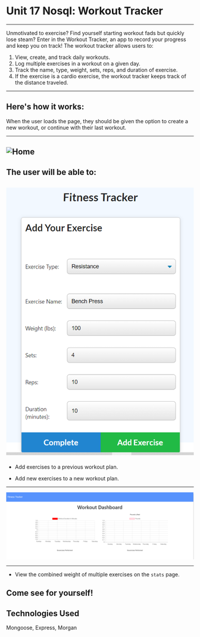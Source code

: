 # Unit 17 Nosql: Workout Tracker
---------------------------------------------------
Unmotivated to exercise? Find yourself starting workout fads but quickly lose steam? Enter in the Workout Tracker, an app to record your progress and keep you on track! The workout tracker allows users to:

1. View, create, and track daily workouts.
2. Log multiple exercises in a workout on a given day.
3. Track the name, type, weight, sets, reps, and duration of exercise.
4. If the exercise is a cardio exercise, the workout tracker keeps track of the distance traveled.
--------------------------------------------------------
Here's how it works:
---------------------------------------------------

When the user loads the page, they should be given the option to create a new workout, or continue with their last workout.

------------------------------------------
![Home](./public/home.png?raw=true "Home Page")
-----------------------------------------------------

The user will be able to:
-------------------------------------------- 
![Fitness](./public/fitness.png?raw=true "Fitness Tracker")
--------------------------------------------

  * Add exercises to a previous workout plan.

  * Add new exercises to a new workout plan.
----------------------------------------------------
![Stats](./public/stats.png?raw=true "Stats Page")

-------------------------------------------------------------

  * View the combined weight of multiple exercises on the `stats` page.

Come see for yourself!
-----------------------------------------------
Technologies Used
--------------------------------------------------------
 Mongoose, Express, Morgan
 